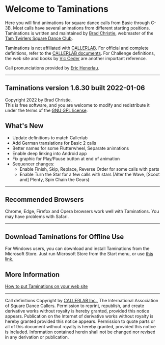 
# Welcome to Taminations

Here you will find animations for square dance calls from Basic through C-3B.
Most calls have several animations from different starting positions.
Taminations is written and maintained by
[Brad Christie](mailto:brad@bradchristie.com),
webmaster of the [Tam Twirlers Square Dance Club](http://www.tamtwirlers.org/).

Taminations is not affiliated with
[CALLERLAB](http://www.callerlab.org/). For official and complete
definitions, refer to the
[CALLERLAB documents](https://www.callerlab.org/dance-programs/).
For Challenge definitions, the web site and books by
[Vic Ceder](https://www.ceder.net/def/)
are another important reference.

Call pronunciations provided by
[Eric Henerlau](http://www.erichenerlau.com/).

***

## Taminations version 1.6.30 built 2022-01-06  
Copyright 2022 by Brad Christie.  
This is free software, and you are welcome to modify and redistribute it
under the terms of the [GNU GPL license](http://www.gnu.org/licenses/gpl.html).  

## What's New
* Update definitions to match Callerlab
* Add German translations for Basic 2 calls
* Better names for some Flutterwheel, Separate animations
* Enable deep linking into Android app
* Fix graphic for Play/Pause button at end of animation
* Sequencer changes:
    * Enable Finish, Skip, Replace, Reverse Order for some calls with parts
    * Enable Turn the Star <fraction> for a few calls with stars (Alter the Wave, [Scoot and] Plenty, Spin Chain the Gears)

***
## Recommended Browsers

Chrome, Edge, Firefox and Opera browsers work well with Taminations.
You may have problems with Safari.
***
## Download Taminations for Offline Use


For Windows users, you can download and install Taminations
from the Microsoft Store.
Just run Microsoft Store from the Start menu, or use
[this link.](https://www.microsoft.com/en-us/p/taminations/9nblggh5gghh)

## More Information

[How to put Taminations on your web site](embed.html)

***

Call definitions Copyright by
[CALLERLAB Inc.](http://www.callerlab.org/),
The International Association of Square Dance Callers.
Permission to reprint, republish, and create derivative works
without royalty is hereby granted, provided this notice appears.
Publication on the Internet of derivative works without royalty is
hereby granted provided this notice appears. Permission to quote
parts or all of this document without royalty is hereby granted,
provided this notice is included. Information contained herein shall
not be changed nor revised in any derivation or publication.

